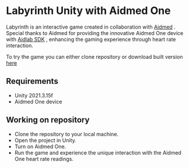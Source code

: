 
# Labyrinth Unity with Aidmed One

Labyrinth is an interactive game created in collaboration with [Aidmed](https://www.aidmed.ai/) . Special thanks to Aidmed for providing the innovative Aidmed One device with [Aidlab SDK](https://github.com/Aidlab/Aidlab-SDK) , enhancing the gaming experience through heart rate interaction.

To try the game you can either clone repository or download built version [here](https://drive.google.com/file/d/1XuI4vK8YsmLMyjtd298jnz2a8whNMbPH/view?usp=sharing)



## Requirements
- Unity 2021.3.15f 
- Aidmed One device


## Working on repository
- Clone the repository to your local machine.
- Open the project in Unity.
- Turn on Aidmed One.
- Run the game and experience the unique interaction with the Aidmed One heart rate readings.


